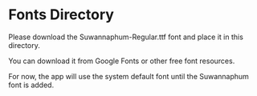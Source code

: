 # Fonts Directory

Please download the Suwannaphum-Regular.ttf font and place it in this directory.

You can download it from Google Fonts or other free font resources.

For now, the app will use the system default font until the Suwannaphum font is added.
